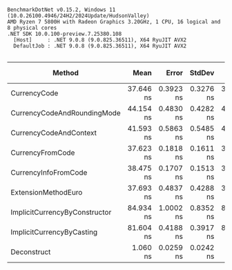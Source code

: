 ```

BenchmarkDotNet v0.15.2, Windows 11 (10.0.26100.4946/24H2/2024Update/HudsonValley)
AMD Ryzen 7 5800H with Radeon Graphics 3.20GHz, 1 CPU, 16 logical and 8 physical cores
.NET SDK 10.0.100-preview.7.25380.108
  [Host]     : .NET 9.0.8 (9.0.825.36511), X64 RyuJIT AVX2
  DefaultJob : .NET 9.0.8 (9.0.825.36511), X64 RyuJIT AVX2


```
| Method                        | Mean      | Error     | StdDev    | P95       | Op/s          | Ratio | RatioSD | Gen0   | Allocated | Alloc Ratio |
|------------------------------ |----------:|----------:|----------:|----------:|--------------:|------:|--------:|-------:|----------:|------------:|
| CurrencyCode                  | 37.646 ns | 0.3923 ns | 0.3276 ns | 38.119 ns |  26,562,901.4 |  1.00 |    0.01 |      - |         - |          NA |
| CurrencyCodeAndRoundingMode   | 44.154 ns | 0.4830 ns | 0.4282 ns | 44.831 ns |  22,648,133.6 |  1.17 |    0.01 |      - |         - |          NA |
| CurrencyCodeAndContext        | 41.593 ns | 0.5863 ns | 0.5485 ns | 42.543 ns |  24,042,661.1 |  1.10 |    0.02 |      - |         - |          NA |
| CurrencyFromCode              | 37.623 ns | 0.1818 ns | 0.1611 ns | 37.857 ns |  26,579,744.2 |  1.00 |    0.01 |      - |         - |          NA |
| CurrencyInfoFromCode          | 38.475 ns | 0.1707 ns | 0.1513 ns | 38.728 ns |  25,990,782.1 |  1.02 |    0.01 |      - |         - |          NA |
| ExtensionMethodEuro           | 37.693 ns | 0.4837 ns | 0.4288 ns | 38.492 ns |  26,529,951.0 |  1.00 |    0.01 |      - |         - |          NA |
| ImplicitCurrencyByConstructor | 84.934 ns | 1.0002 ns | 0.8352 ns | 86.135 ns |  11,773,846.6 |  2.26 |    0.03 | 0.0038 |      32 B |          NA |
| ImplicitCurrencyByCasting     | 81.604 ns | 0.4188 ns | 0.3917 ns | 82.196 ns |  12,254,245.1 |  2.17 |    0.02 | 0.0038 |      32 B |          NA |
| Deconstruct                   |  1.060 ns | 0.0259 ns | 0.0242 ns |  1.093 ns | 943,520,894.5 |  0.03 |    0.00 |      - |         - |          NA |
